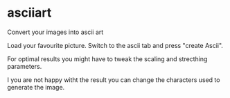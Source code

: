 # asciiart
Convert your images into ascii art

Load your favourite picture. Switch to the ascii tab and press "create Ascii".

For optimal results you might have to tweak the scaling and strecthing parameters.

I you are not happy witht the result you can change the characters used to generate the image.
